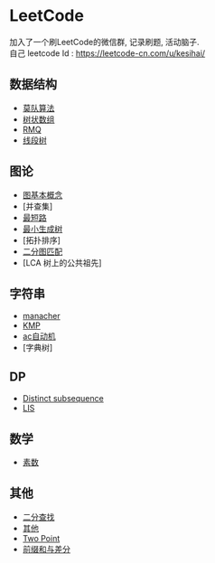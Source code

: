 # LeetCode

加入了一个刷LeetCode的微信群, 记录刷题, 活动脑子.  
自己 leetcode Id : https://leetcode-cn.com/u/kesihai/

## 数据结构
+ [莫队算法](src/main/resources/datastruct/莫队算法.md)
+ [树状数组](src/main/resources/datastruct/树状数组.md)
+ [RMQ](src/main/resources/datastruct/RMQ.md)
+ [线段树](./src/main/resources/datastruct/线段树.md)

## 图论
+ [图基本概念](./src/main/resources/graph/基础概念.md)
+ [并查集]
+ [最短路](./src/main/resources/graph/最短路.md)
+ [最小生成树](./src/main/resources/graph/最小生成树.md)
+ [拓扑排序]
+ [二分图匹配](./src/main/resources/graph/二分图匹配.md)
+ [LCA 树上的公共祖先]

## 字符串
+ [manacher](./src/main/resources/characher/manacher.md)
+ [KMP](./src/main/resources/characher/kmp.md)
+ [ac自动机](./src/main/resources/characher/ac自动机.md)
+ [字典树]

## DP
+ [Distinct subsequence](./src/main/resources/dp/DistinctSequence.md)
+ [LIS](./src/main/resources/dp/LIS.md)

## 数学
+ [素数](./src/main/resources/math/素数.md)

## 其他
+ [二分查找](./src/main/resources/other/二分查找.md)
+ [其他](./src/main/resources/other/其他.md)
+ [Two Point](./src/main/resources/other/TwoPoint.md)
+ [前缀和与差分](./src/main/resources/other/前缀和与差分.md)


